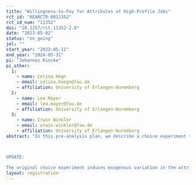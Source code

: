 ```yaml
---
title: "Willingness-to-Pay for Attributes of High-Profile Jobs"
rct_id: "AEARCTR-0011352"
rct_id_num: "11352"
doi: "10.1257/rct.11352-2.0"
date: "2023-05-02"
status: "on_going"
jel: ""
start_year: "2023-05-11"
end_year: "2024-05-31"
pi: "Johannes Rincke"
pi_other:
  1:
    - name: Celina Högn
    - email: celina.hoegn@fau.de
    - affiliation: University of Erlangen-Nuremberg
  2:
    - name: Lea Mayer
    - email: lea.mayer@fau.de
    - affiliation: University of Erlangen-Nuremberg
  3:
    - name: Erwin Winkler
    - email: erwin.winkler@fau.de
    - affiliation: University of Erlangen-Nuremberg
abstract: "In this pre-analysis plan, we describe a choice experiment that induces exogenous variation in the attributes of high-profile jobs. We focus on a specific type of high-profile job, namely tenured professorships, and aim at identifying the willingness to pay for certain job attributes among highly educated workers who actually hold this type of job, or will likely negotiate about a tenured professorship in the near future. The key features of the experimental design follow Maestas et al. (2018). The job attributes we study include performance-related pay, the option to negotiate about further pay increases, and mobility requirements. Special attention will be given to gender differences in the willingness-to-pay for (avoiding) these attributes.

UPDATE:
The original choice experiment induces exogenous variation in the attributes of high-profile jobs. We conducted the experiment and, in accordance with the pre-analysis plan, devoted special attention to gender differences in the WTP for job attributes. Importantly, we did not find any such differences across the attributes we study, with the exception of a higher WTP among women for gender diversity among high-profile co-workers. We now plan to extend the experimental design to shed light on the reasons for the absence of gender differences where previous literature suggests such differences should occur. Our main focus will be on selection into high-profile jobs based on preferences (risk preferences, willingness to compete, family-related preferences). For that purpose, we will run similar choice experiments as the one described in the original registration in a sample of Ph.D. students and a sample of university students (i.e., of highly educated individuals before selection into high-profile jobs has taken place). Data collection for the extension will start on October 30, 2023."
layout: registration
---
```


